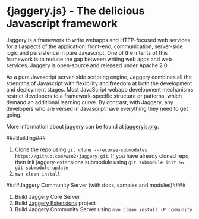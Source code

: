 {jaggery.js} - The delicious Javascript framework
============================================

Jaggery is a framework to write webapps and HTTP-focused web services
for all aspects of the application: front-end, communication, server-side
logic and persistence in pure Javascript. One of the intents of this
framework is to reduce the gap between writing web apps and web services.
Jaggery is open-source and released under Apache 2.0.

As a pure Javascript server-side scripting engine, Jaggery combines all
the strengths of Javascript with flexibility and freedom at both the
development and deployment stages. Most JavaScript webapp development
mechanisms restrict developers to a framework-specific structure or
patterns, which demand an additional learning curve. By contrast, with
Jaggery, any developers who are versed in Javascript have everything
they need to get going.

More information about jaggery can be found at
[jaggeryjs.org](http://jaggeryjs.org).

###Building###

1. Clone the repo using `git clone --recurse-submodules https://github.com/wso2/jaggery.git`.
If you have already cloned repo, then init jaggery-extensions submodule using `git submodule init && git submodule update`
2. `mvn clean install`


####Jaggery Community Server (with docs, samples and modules)####

1. Build Jaggery Core Server
2. Build [Jaggery Extensions](https://github.com/wso2/jaggery-extensions) project
3. Build Jaggery Community Server using `mvn clean install -P community`
